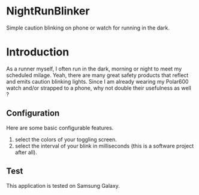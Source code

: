 # NightRunBlinker
Simple caution blinking on phone or watch for running in the dark.

# Introduction
As a runner myself, I often run in the dark, morning or night to meet my scheduled milage.  Yeah, there are many great safety products that reflect and emits caution blinking lights.  Since I am already wearing my Polar600 watch and/or strapped to a phone, why not double their usefulness as well ?  

## Configuration
Here are some basic configurable features.
1. select the colors of your toggling screen.
2. select the interval of your blink in milliseconds (this is a software project after all).

## Test
This application is tested on Samsung Galaxy.
